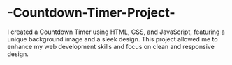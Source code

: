 # -Countdown-Timer-Project-
I created a Countdown Timer using HTML, CSS, and JavaScript, featuring a unique background image and a sleek design. This project allowed me to enhance my web development skills and focus on clean and responsive design.
